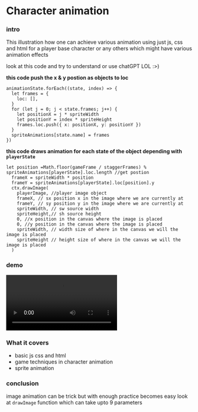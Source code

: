 # Character animation

### intro

This illustration how one can achieve various animation using just js, css and html for a player base character or any others which might have various animation effects

look at this code and try to understand or use chatGPT LOL :>)

**this code push the x & y postion as objects to loc**

```
animationState.forEach((state, index) => {
  let frames = {
    loc: [],
  }
  for (let j = 0; j < state.frames; j++) {
    let positionX = j * spriteWidth
    let positionY = index * spriteHeight
    frames.loc.push({ x: positionX, y: positionY })
  }
  spriteAnimations[state.name] = frames
})
```

**this code draws animation for each state of the object depending with `playerState`**

```
let position =Math.floor(gameFrame / staggerFrames) % spriteAnimations[playerState].loc.length //get postion
  frameX = spriteWidth * position
  frameY = spriteAnimations[playerState].loc[position].y
  ctx.drawImage(
    playerImage, //player image object
    frameX, // sx position x in the image where we are currently at
    frameY, // sy position y in the image where we are currently at
    spriteWidth, // sw source width
    spriteHeight,// sh source height
    0, //x position in the canvas where the image is placed
    0, //y position in the canvas where the image is placed
    spriteWidth, // width size of where in the canvas we will the image is placed
    spriteHeight // height size of where in the canvas we will the image is placed
  )

```

### demo

<div>
<!-- images go here -->
<video src="./illustration.mp4" alt="illustration video" controls>
</video>
</div>

### What it covers

- basic js css and html
- game techniques in character animation
- sprite animation

### conclusion

image animation can be trick but with enough practice becomes easy
look at `drawImage` function which can take upto 9 parameters
